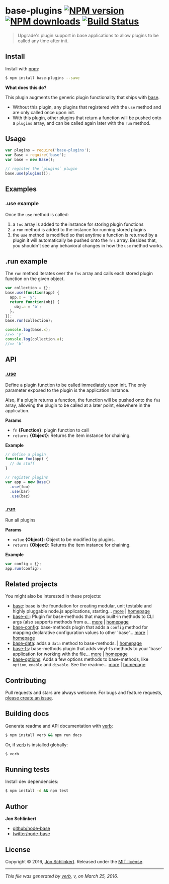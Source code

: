 # base-plugins [![NPM version](https://img.shields.io/npm/v/base-plugins.svg?style=flat)](https://www.npmjs.com/package/base-plugins) [![NPM downloads](https://img.shields.io/npm/dm/base-plugins.svg?style=flat)](https://npmjs.org/package/base-plugins) [![Build Status](https://img.shields.io/travis/node-base/base-plugins.svg?style=flat)](https://travis-ci.org/node-base/base-plugins)

> Upgrade's plugin support in base applications to allow plugins to be called any time after init.

## Install

Install with [npm](https://www.npmjs.com/):

```sh
$ npm install base-plugins --save
```

**What does this do?**

This plugin augments the generic plugin functionality that ships with [base](https://github.com/node-base/base).

* Without this plugin, any plugins that registered with the `use` method and are only called once upon init.
* With this plugin, other plugins that return a function will be pushed onto a `plugins` array, and can be called again later with the `run` method.

## Usage

```js
var plugins = require('base-plugins');
var Base = require('base');
var base = new Base();

// register the `plugins` plugin
base.use(plugins());
```

## Examples

### .use example

Once the `use` method is called:

1. a `fns` array is added to the instance for storing plugin functions
2. a `run` method is added to the instance for running stored plugins
3. the `use` method is modified so that anytime a function is returned by a plugin it will automatically be pushed onto the `fns` array. Besides that, you shouldn't see any behavioral changes in how the `use` method works.

## .run example

The `run` method iterates over the `fns` array and calls each stored plugin function on the given object.

```js
var collection = {};
base.use(function(app) {
  app.x = 'y';
  return function(obj) {
    obj.a = 'b';
  };
});
base.run(collection);

console.log(base.x);
//=> 'y'
console.log(collection.a);
//=> 'b'
```

## API

### [.use](index.js#L47)

Define a plugin function to be called immediately upon init. The only parameter exposed to the plugin is the application instance.

Also, if a plugin returns a function, the function will be pushed
onto the `fns` array, allowing the plugin to be called at a
later point, elsewhere in the application.

**Params**

* `fn` **{Function}**: plugin function to call
* `returns` **{Object}**: Returns the item instance for chaining.

**Example**

```js
// define a plugin
function foo(app) {
  // do stuff
}

// register plugins
var app = new Base()
  .use(foo)
  .use(bar)
  .use(baz)
```

### [.run](index.js#L62)

Run all plugins

**Params**

* `value` **{Object}**: Object to be modified by plugins.
* `returns` **{Object}**: Returns the item instance for chaining.

**Example**

```js
var config = {};
app.run(config);
```

## Related projects

You might also be interested in these projects:

* [base](https://www.npmjs.com/package/base): base is the foundation for creating modular, unit testable and highly pluggable node.js applications, starting… [more](https://www.npmjs.com/package/base) | [homepage](https://github.com/node-base/base)
* [base-cli](https://www.npmjs.com/package/base-cli): Plugin for base-methods that maps built-in methods to CLI args (also supports methods from a… [more](https://www.npmjs.com/package/base-cli) | [homepage](https://github.com/node-base/base-cli)
* [base-config](https://www.npmjs.com/package/base-config): base-methods plugin that adds a `config` method for mapping declarative configuration values to other 'base'… [more](https://www.npmjs.com/package/base-config) | [homepage](https://github.com/jonschlinkert/base-config)
* [base-data](https://www.npmjs.com/package/base-data): adds a `data` method to base-methods. | [homepage](https://github.com/jonschlinkert/base-data)
* [base-fs](https://www.npmjs.com/package/base-fs): base-methods plugin that adds vinyl-fs methods to your 'base' application for working with the file… [more](https://www.npmjs.com/package/base-fs) | [homepage](https://github.com/node-base/base-fs)
* [base-options](https://www.npmjs.com/package/base-options): Adds a few options methods to base-methods, like `option`, `enable` and `disable`. See the readme… [more](https://www.npmjs.com/package/base-options) | [homepage](https://github.com/jonschlinkert/base-options)

## Contributing

Pull requests and stars are always welcome. For bugs and feature requests, [please create an issue](https://github.com/node-base/base-plugins/issues/new).

## Building docs

Generate readme and API documentation with [verb](https://github.com/verbose/verb):

```sh
$ npm install verb && npm run docs
```

Or, if [verb](https://github.com/verbose/verb) is installed globally:

```sh
$ verb
```

## Running tests

Install dev dependencies:

```sh
$ npm install -d && npm test
```

## Author

**Jon Schlinkert**

* [github/node-base](https://github.com/node-base)
* [twitter/node-base](http://twitter.com/node-base)

## License

Copyright © 2016, [Jon Schlinkert](https://github.com/jonschlinkert).
Released under the [MIT license](https://github.com/node-base/base-plugins/blob/master/LICENSE).

***

_This file was generated by [verb](), v, on March 25, 2016._